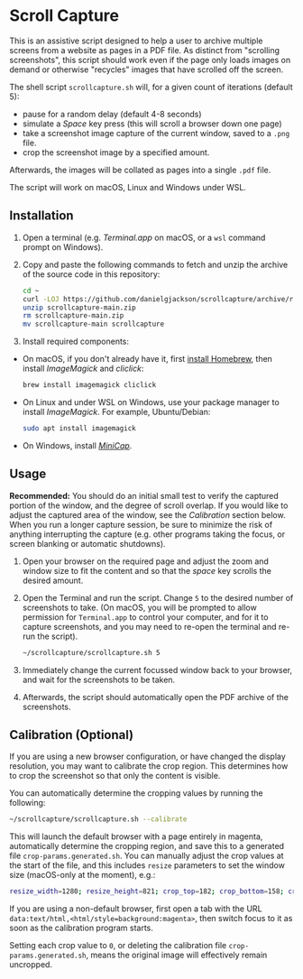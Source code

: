 # Scroll Capture

This is an assistive script designed to help a user to archive multiple screens from a website as pages in a PDF file.  As distinct from "scrolling screenshots", this script should work even if the page only loads images on demand or otherwise "recycles" images that have scrolled off the screen.

The shell script `scrollcapture.sh` will, for a given count of iterations (default 5):

* pause for a random delay (default 4-8 seconds)
* simulate a *Space* key press (this will scroll a browser down one page)
* take a screenshot image capture of the current window, saved to a `.png` file.
* crop the screenshot image by a specified amount.

Afterwards, the images will be collated as pages into a single `.pdf` file.

The script will work on macOS, Linux and Windows under WSL.


## Installation

1. Open a terminal (e.g. *Terminal.app* on macOS, or a `wsl` command prompt on Windows).

2. Copy and paste the following commands to fetch and unzip the archive of the source code in this repository:

    ```bash
    cd ~
    curl -LOJ https://github.com/danielgjackson/scrollcapture/archive/refs/heads/main.zip
    unzip scrollcapture-main.zip
    rm scrollcapture-main.zip
    mv scrollcapture-main scrollcapture
    ```

3. Install required components:

  * On macOS, if you don't already have it, first [install Homebrew](https://brew.sh/), then install *ImageMagick* and *cliclick*:

     ```bash
     brew install imagemagick cliclick
     ```

  * On Linux and under WSL on Windows, use your package manager to install *ImageMagick*.  For example, Ubuntu/Debian:

    ```bash
    sudo apt install imagemagick
    ```

  * On Windows, install [*MiniCap*](https://www.donationcoder.com/software/mouser/popular-apps/minicap).


## Usage

**Recommended:** You should do an initial small test to verify the captured portion of the window, and the degree of scroll overlap.  If you would like to adjust the captured area of the window, see the *Calibration* section below.  When you run a longer capture session, be sure to minimize the risk of anything interrupting the capture (e.g. other programs taking the focus, or screen blanking or automatic shutdowns).  

1. Open your browser on the required page and adjust the zoom and window size to fit the content and so that the *space* key scrolls the desired amount.

2. Open the Terminal and run the script.  Change `5` to the desired number of screenshots to take.  (On macOS, you will be prompted to allow permission for `Terminal.app` to control your computer, and for it to capture screenshots, and you may need to re-open the terminal and re-run the script).

    ```bash
    ~/scrollcapture/scrollcapture.sh 5
    ```

3. Immediately change the current focussed window back to your browser, and wait for the screenshots to be taken.

4. Afterwards, the script should automatically open the PDF archive of the screenshots.


## Calibration (Optional)

If you are using a new browser configuration, or have changed the display resolution, you may want to calibrate the crop region.  This determines how to crop the screenshot so that only the content is visible.  

You can automatically determine the cropping values by running the following:

```bash
~/scrollcapture/scrollcapture.sh --calibrate
```

This will launch the default browser with a page entirely in magenta, automatically determine the cropping region, and save this to a generated file `crop-params.generated.sh`.  You can manually adjust the crop values at the start of the file, and this includes `resize` parameters to set the window size (macOS-only at the moment), e.g.:

```bash
resize_width=1280; resize_height=821; crop_top=182; crop_bottom=158; crop_left=115; crop_right=115;
```

If you are using a non-default browser, first open a tab with the URL `data:text/html,<html/style=background:magenta>`, then switch focus to it as soon as the calibration program starts.

Setting each crop value to `0`, or deleting the calibration file `crop-params.generated.sh`, means the original image will effectively remain uncropped.
